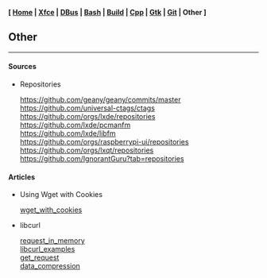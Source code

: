 <link href="style.css" rel="stylesheet"></link>

**[ [Home](00-Home.html) | [Xfce](05-Xfce.html) | [DBus](10-DBus.html) | [Bash](15-Bash.html) | [Build](20-Build.html) | [Cpp](25-Cpp.html) | [Gtk](30-Gtk.html) | [Git](35-Git.html) | Other ]**

## Other

---

#### Sources

* Repositories
    
    https://github.com/geany/geany/commits/master  
    https://github.com/universal-ctags/ctags  
    https://github.com/orgs/lxde/repositories  
    https://github.com/lxde/pcmanfm  
    https://github.com/lxde/libfm  
    https://github.com/orgs/raspberrypi-ui/repositories  
    https://github.com/orgs/lxqt/repositories  
    https://github.com/IgnorantGuru?tab=repositories  



#### Articles

* Using Wget with Cookies
    
    [wget_with_cookies](https://www.apharmony.com/software-sagacity/2014/10/using-wget-with-cookies/)  

* libcurl
    
    [request_in_memory](https://everything.curl.dev/libcurl/examples/getinmem)  
    [libcurl_examples](https://curl.se/libcurl/c/example.html)  
    [get_request](https://gist.github.com/whoshuu/2dc858b8730079602044)  
    [data_compression](https://stackoverflow.com/questions/68207864/why-is-pythons-requests-10x-faster-than-cs-libcurl)  



